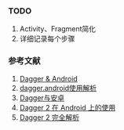 ### TODO  

1. Activity、Fragment简化  
2. 详细记录每个步骤

### 参考文献  

1. [Dagger & Android](https://dagger.dev/android)
2. [dagger.android使用解析](https://mundane799699.github.io/2018/06/10/AndroidInjector/)
3. [Dagger与安卓](https://gowa.club/Java/Dagger%E4%B8%8E%E5%AE%89%E5%8D%93.html)
4. [Dagger 2 在 Android 上的使用](https://yuweiguocn.github.io/dagger2-1/)
5. [Dagger 2 完全解析](https://johnnyshieh.me/posts/dagger-subcomponent/)
